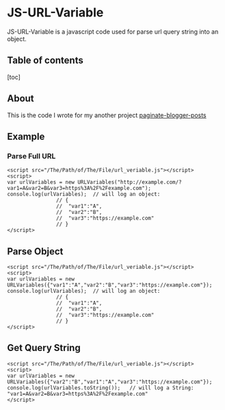 # JS-URL-Variable

JS-URL-Variable is a javascript code used for parse url query string into an object.

## Table of contents

[toc]

##  About

This is the code I wrote for my another project [paginate-blogger-posts](https://sourceforge.net/p/paginate-blogger-posts/)

## Example

### Parse Full URL
	
	<script src="/The/Path/of/The/File/url_veriable.js"></script>
	<script>
	var urlVariables = new URLVariables("http://example.com/?var1=A&var2=B&var3=https%3A%2F%2Fexample.com");
	console.log(urlVariables);	// will log an object: 
					// {
					//	"var1":"A",
					//	"var2":"B",
					//	"var3":"https://example.com"
					// }
	</script>

## Parse Object

	<script src="/The/Path/of/The/File/url_veriable.js"></script>
	<script>
	var urlVariables = new URLVariables({"var1":"A","var2":"B","var3":"https://example.com"});
	console.log(urlVariables);	// will log an object: 
					// {
					//	"var1":"A",
					//	"var2":"B",
					//	"var3":"https://example.com"
					// }
	</script>

## Get Query String

	<script src="/The/Path/of/The/File/url_veriable.js"></script>
	<script>
	var urlVariables = new URLVariables({"var2":"B","var1":"A","var3":"https://example.com"});
	console.log(urlVariables.toString());	// will log a String: "var1=A&var2=B&var3=https%3A%2F%2Fexample.com"
	</script>
	